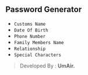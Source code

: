 ## Password Generator
- `Customs Name`
- `Date Of Birth`
- `Phone Number`
- `Family Members Name`
- `Relationship`
- `Special Characters`
> Developed By : **UmAir.**
